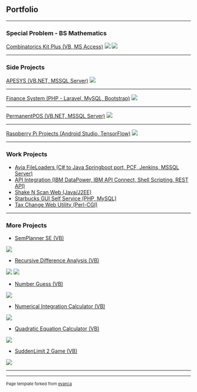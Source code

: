 ## Portfolio

---

### Special Problem - BS Mathematics 

[Combinatorics Kit Plus (VB, MS Access)](/pdf/combinatorics_kit_plus.pdf)
<img src="images/combinatorics_tutor.png?raw=true"/>
<img src="images/combinatorics_kit.png?raw=true"/>

---

### Side Projects

[APESYS (VB.NET, MSSQL Server)](/sample_page)
<img src="images/apesys.png?raw=true"/>

---
[Finance System (PHP - Laravel, MySQL, Bootstrap)](http://example.com/)
<img src="images/finance.png?raw=true"/>

---
[PermanentPOS (VB.NET, MSSQL Server)](http://example.com/)
<img src="images/permanent_pos.png?raw=true"/>

---
[Raspberry Pi Projects (Android Studio, TensorFlow)](http://example.com/)
<img src="images/raspberrypi.png?raw=true"/>

---

### Work Projects

- [Avia FileLoaders (C# to Java Springboot port, PCF, Jenkins, MSSQL Server)](http://example.com/)
- [API Integration (IBM DataPower, IBM API Connect, Shell Scripting, REST API)](http://example.com/)
- [Shake N Scan Web (Java/J2EE)](http://example.com/)
- [Starbucks GUI Self Service (PHP, MySQL)](http://example.com/)
- [Tax Change Web Utility (Perl-CGI)](http://example.com/)

---

### More Projects

- [SemPlanner SE (VB)](http://example.com/)
<img src="images/semplanner_se.png?raw=true"/>

- [Recursive Difference Analysis (VB)](http://example.com/)
<img src="images/recursive_diff.png?raw=true"/>
<img src="images/bifurcation.png?raw=true"/>

- [Number Guess (VB)](http://example.com/)
<img src="images/numguess.png?raw=true"/>

- [Numerical Integration Calculator (VB)](http://example.com/)
<img src="images/num_integration.png?raw=true"/>

- [Quadratic Equation Calculator (VB)](http://example.com/)
<img src="images/quadcalc.png?raw=true"/>

- [SuddenLimit 2 Game (VB)](http://example.com/)
<img src="images/suddenlimit2.png?raw=true"/>

---




---
<p style="font-size:11px">Page template forked from <a href="https://github.com/evanca/quick-portfolio">evanca</a></p>
<!-- Remove above link if you don't want to attibute -->
